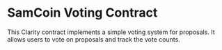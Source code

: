 # SamCoin Voting Contract

This Clarity contract implements a simple voting system for proposals. It allows users to vote on proposals and track the vote counts.
